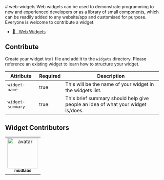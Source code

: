 <html><head></head><body># web-widgets
Web widgets can be used to demonstrate programming to new and experienced developers or as a library of small components, which can be readily added to any website/app and customised for purpose. Everyone is welcome to contribute a widget.

- [:link: &nbsp; Web Widgets](https://mudlabs.github.io/web-widgets)


## Contribute
Create your widget `html` file and add it to the `widgets` directory. Please reference an existing widget to learn how to structure your widget.

| Attribute | Required | Description |
| --- | --- | --- |
| `widget-name` | true | This will be the name of your widget in the widgets list. |
| `widget-summary` | true | This brief summary should help give people an idea of what your widget is/does. |



## Widget Contributors

<table>
  <tbody id="contributors">
    <tr>
      <td id="mudlabs" align="center">
        <a href="https://github.com/mudlabs">
          <img src="https://avatars.githubusercontent.com/u/32623552?v=4" width="100px;" alt="avatar"><br>
          <sub><b>mudlabs</b></sub>
        </a>
      </td>
    </tr>
  </tbody>
</table>



</body></html>
